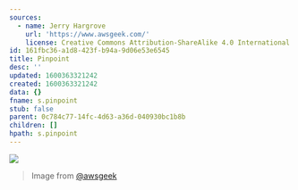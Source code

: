 ```yaml
---
sources:
  - name: Jerry Hargrove
    url: 'https://www.awsgeek.com/'
    license: Creative Commons Attribution-ShareAlike 4.0 International License
id: 161fbc36-a1d8-423f-b94a-9d06e53e6545
title: Pinpoint
desc: ''
updated: 1600363321242
created: 1600363321242
data: {}
fname: s.pinpoint
stub: false
parent: 0c784c77-14fc-4d63-a36d-040930bc1b8b
children: []
hpath: s.pinpoint
---
```

![](/assets/images/Amazon-Pinpoint_en.jpg)

> Image from [@awsgeek](https://www.awsgeek.com/Amazon-Pinpoint/)

